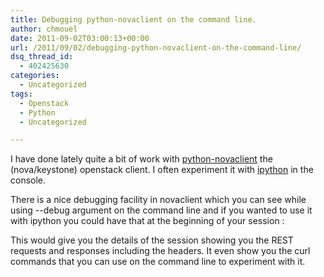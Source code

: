 ```yaml
---
title: Debugging python-novaclient on the command line.
author: chmouel
date: 2011-09-02T03:00:13+00:00
url: /2011/09/02/debugging-python-novaclient-on-the-command-line/
dsq_thread_id:
  - 402425630
categories:
  - Uncategorized
tags:
  - Openstack
  - Python
  - Uncategorized

---
```

I have done lately quite a bit of work with <a href="https://github.com/rackspace/python-novaclient" target="_blank">python-novaclient</a> the (nova/keystone) openstack client. I often experiment it with <a href="http://ipython.org/" target="_blank">ipython</a> in the console.

There is a nice debugging facility in novaclient which you can see while using --debug argument on the command line and if you wanted to use it with ipython you could have that at the beginning of your session :



This would give you the details of the session showing you the REST requests and responses including the headers. It even show you the curl commands that you can use on the command line to experiment with it.